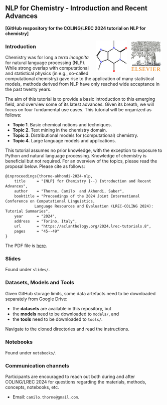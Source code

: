 ## NLP for Chemistry - Introduction and Recent Advances

**[GitHub respository for the COLING/LREC 2024 tutorial on NLP for chemistry]**

<img align="right" src="./cover-logos/logo-elsevier.jpg" alt="logo" width="100" height="100" hspace="5">
<img align="right" src="./cover-logos/caffeine-molecule.jpg" alt="molecule" width="100" height="100" hspace="5">

### Introduction

Chemistry was for long a *terra incognita* for natural language processing (NLP). While strong overlap with computational and statistical physics (in e.g., so-called computational chemistry) gave rise to the application of many statistical models, methods derived from NLP have only reached wide acceptance in the past twenty years.

The aim of this tutorial is to provide a basic introduction to this emerging field, and overview some of its latest advances. Given its breath, we will focus on four fundamental use cases. This tutorial will be organized as follows:

* **Topic 1**. Basic chemical notions and techniques.
* **Topic 2**. Text mining in the chemistry domain.
* **Topic 3**. Distributional models for (computational) chemistry.
* **Topic 4**. Large language models and applications.

This tutorial assumes no prior knowledge, with the exception to exposure to Python and natural language processing. Knowledge of chemistry is beneficial but not required. For an overview of the topics, please read the proposal below. Please cite as follows:
```
@inproceedings{thorne-akhondi-2024-nlp,
    title     = "{NLP} for Chemistry {--} Introduction and Recent Advances",
    author    = "Thorne, Camilo  and Akhondi, Saber",
    booktitle = "Proceedings of the 2024 Joint International Conference on Computational Linguistics, 
	         Language Resources and Evaluation (LREC-COLING 2024): Tutorial Summaries",
    year      = "2024",
    address   = "Torino, Italy",
    url       = "https://aclanthology.org/2024.lrec-tutorials.8",
    pages     = "45--49"
}
```

The PDF file is [here](https://aclanthology.org/2024.lrec-tutorials.8/). 

### Slides

Found under `slides/`.

### Datasets, Models and Tools

Given GitHub storage limits, some data artefacts need to be downloaded separately from Google Drive:
- the **datasets** are available in this repository, but
- the **models** need to be downloaded to `models/`, and
- the **tools** need to be downloaded to `tools/`.
  
Navigate to the cloned directories and read the instructions.

### Notebooks

Found under `notebooks/`.

### Communication channels

Participants are encouraged to reach out both during and after COLING/LREC 2024 for questions regarding the materials, methods, concepts, notebooks, etc.

- Email: `camilo.thorne@gmail.com`.
